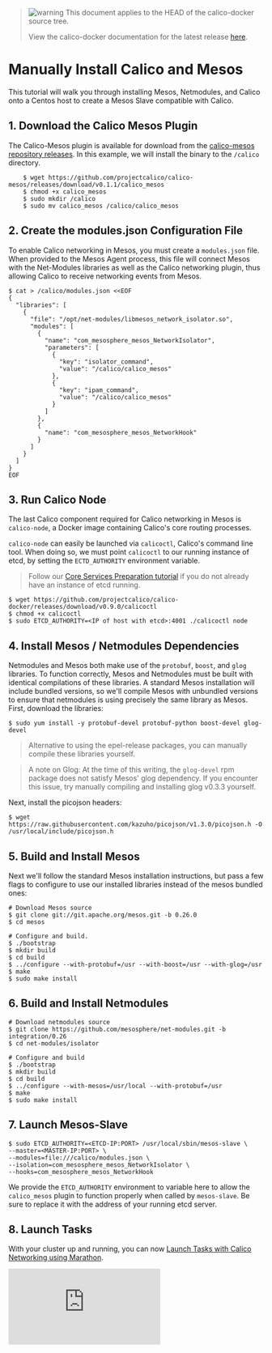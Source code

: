 <!--- master only -->
> ![warning](../images/warning.png) This document applies to the HEAD of the calico-docker source tree.
>
> View the calico-docker documentation for the latest release [here](https://github.com/projectcalico/calico-docker/blob/v0.13.0/README.md).
<!--- else
> You are viewing the calico-docker documentation for release **release**.
<!--- end of master only -->

# Manually Install Calico and Mesos
This tutorial will walk you through installing Mesos, Netmodules, and Calico onto a Centos host to create a Mesos Slave compatible with Calico.

## 1. Download the Calico Mesos Plugin
The Calico-Mesos plugin is available for download from the [calico-mesos repository releases](https://github.com/projectcalico/calico-mesos/releases). In this example, we will install the binary to the `/calico` directory.
    
        $ wget https://github.com/projectcalico/calico-mesos/releases/download/v0.1.1/calico_mesos
        $ chmod +x calico_mesos
        $ sudo mkdir /calico
        $ sudo mv calico_mesos /calico/calico_mesos

## 2. Create the modules.json Configuration File
To enable Calico networking in Mesos, you must create a `modules.json` file. When provided to the Mesos Agent process, this file will connect Mesos with the Net-Modules libraries as well as the Calico networking plugin, thus allowing Calico to receive networking events from Mesos.

    $ cat > /calico/modules.json <<EOF
    {
      "libraries": [
        {
          "file": "/opt/net-modules/libmesos_network_isolator.so", 
          "modules": [
            {
              "name": "com_mesosphere_mesos_NetworkIsolator", 
              "parameters": [
                {
                  "key": "isolator_command", 
                  "value": "/calico/calico_mesos"
                },
                {
                  "key": "ipam_command", 
                  "value": "/calico/calico_mesos"
                }
              ]
            },
            {
              "name": "com_mesosphere_mesos_NetworkHook" 
            }
          ]
        }
      ]
    }
    EOF

## 3. Run Calico Node
The last Calico component required for Calico networking in Mesos is `calico-node`, a Docker image containing Calico's core routing processes.
 
`calico-node` can easily be launched via `calicoctl`, Calico's command line tool. When doing so, we must point `calicoctl` to our running instance of etcd, by setting the `ECTD_AUTHORITY` environment variable.

> Follow our [Core Services Preparation tutorial](PrepareCoreServices.md) if you do not already have an instance of etcd running.

    $ wget https://github.com/projectcalico/calico-docker/releases/download/v0.9.0/calicoctl
    $ chmod +x calicoctl
    $ sudo ETCD_AUTHORITY=<IP of host with etcd>:4001 ./calicoctl node

## 4. Install Mesos / Netmodules Dependencies
Netmodules and Mesos both make use of the `protobuf`, `boost`, and `glog` libraries. To function correctly, Mesos and Netmodules must be built with identical compilations of these libraries. A standard Mesos installation will include bundled versions, so we'll compile Mesos with unbundled versions to ensure that netmodules is using precisely the same library as Mesos. First, download the libraries:
```
$ sudo yum install -y protobuf-devel protobuf-python boost-devel glog-devel
```
> Alternative to using the epel-release packages, you can manually compile these libraries yourself.

>A note on Glog: At the time of this writing, the `glog-devel` rpm package does not satisfy Mesos' glog dependency. If you encounter this issue, try manually compiling and installing glog v0.3.3 yourself. 

Next, install the picojson headers:

    $ wget https://raw.githubusercontent.com/kazuho/picojson/v1.3.0/picojson.h -O /usr/local/include/picojson.h

## 5. Build and Install Mesos
Next we'll follow the standard Mesos installation instructions, but pass a few flags to configure to use our installed libraries instead of the mesos bundled ones:
```
# Download Mesos source
$ git clone git://git.apache.org/mesos.git -b 0.26.0
$ cd mesos

# Configure and build.
$ ./bootstrap
$ mkdir build
$ cd build
$ ../configure --with-protobuf=/usr --with-boost=/usr --with-glog=/usr
$ make
$ sudo make install
```

## 6. Build and Install Netmodules
```
# Download netmodules source
$ git clone https://github.com/mesosphere/net-modules.git -b integration/0.26
$ cd net-modules/isolator

# Configure and build
$ ./bootstrap
$ mkdir build
$ cd build
$ ../configure --with-mesos=/usr/local --with-protobuf=/usr
$ make
$ sudo make install
```

## 7. Launch Mesos-Slave 
```
$ sudo ETCD_AUTHORITY=<ETCD-IP:PORT> /usr/local/sbin/mesos-slave \
--master=<MASTER-IP:PORT> \
--modules=file:///calico/modules.json \
--isolation=com_mesosphere_mesos_NetworkIsolator \
--hooks=com_mesosphere_mesos_NetworkHook
```
We provide the `ETCD_AUTHORITY` environment to variable here to allow the  `calico_mesos` plugin to function properly when called by `mesos-slave`. Be sure to replace it with the address of your running etcd server.

## 8. Launch Tasks
With your cluster up and running, you can now [Launch Tasks with Calico Networking using Marathon](README.md#4-launching-tasks).

[![Analytics](https://ga-beacon.appspot.com/UA-52125893-3/calico-docker/docs/mesos/ManualInstallCalicoMesos.md?pixel)](https://github.com/igrigorik/ga-beacon)
